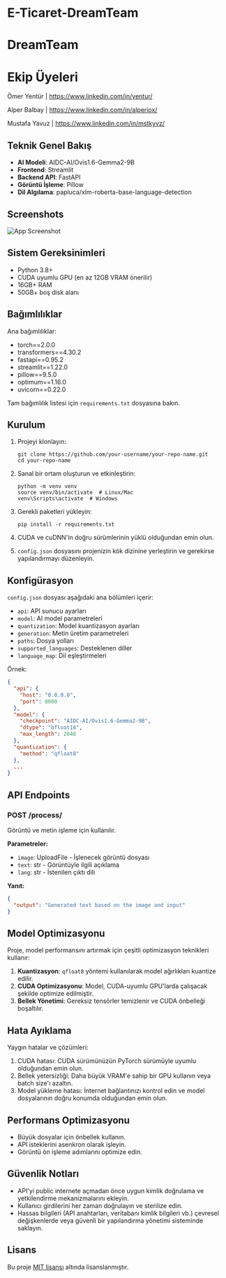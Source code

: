 # E-Ticaret-DreamTeam

# DreamTeam

# Ekip Üyeleri

 Ömer Yentür   |   https://www.linkedin.com/in/yentur/
 
 Alper Balbay  |   https://www.linkedin.com/in/alperiox/
 
 Mustafa Yavuz |   https://www.linkedin.com/in/mstkyvz/


## Teknik Genel Bakış

- **AI Modeli**: AIDC-AI/Ovis1.6-Gemma2-9B
- **Frontend**: Streamlit
- **Backend API**: FastAPI
- **Görüntü İşleme**: Pillow
- **Dil Algılama**: papluca/xlm-roberta-base-language-detection

## Screenshots

  ![App Screenshot](https://cdn.discordapp.com/attachments/1272855813370806313/1291259017804386344/Ekran_Resmi_2024-10-03_07.42.11.png?ex=66ff722c&is=66fe20ac&hm=367a3a36b6624701a0e3135d82089d7f9847f3619672ffedc75dad12742f6049&)


## Sistem Gereksinimleri

- Python 3.8+
- CUDA uyumlu GPU (en az 12GB VRAM önerilir)
- 16GB+ RAM
- 50GB+ boş disk alanı

## Bağımlılıklar

Ana bağımlılıklar:
- torch==2.0.0
- transformers==4.30.2
- fastapi==0.95.2
- streamlit==1.22.0
- pillow==9.5.0
- optimum==1.16.0
- uvicorn==0.22.0

Tam bağımlılık listesi için `requirements.txt` dosyasına bakın.

## Kurulum

1. Projeyi klonlayın:
   ```
   git clone https://github.com/your-username/your-repo-name.git
   cd your-repo-name
   ```

2. Sanal bir ortam oluşturun ve etkinleştirin:
   ```
   python -m venv venv
   source venv/bin/activate  # Linux/Mac
   venv\Scripts\activate  # Windows
   ```

3. Gerekli paketleri yükleyin:
   ```
   pip install -r requirements.txt
   ```

4. CUDA ve cuDNN'in doğru sürümlerinin yüklü olduğundan emin olun.

5. `config.json` dosyasını projenizin kök dizinine yerleştirin ve gerekirse yapılandırmayı düzenleyin.

## Konfigürasyon

`config.json` dosyası aşağıdaki ana bölümleri içerir:

- `api`: API sunucu ayarları
- `model`: AI model parametreleri
- `quantization`: Model kuantizasyon ayarları
- `generation`: Metin üretim parametreleri
- `paths`: Dosya yolları
- `supported_languages`: Desteklenen diller
- `language_map`: Dil eşleştirmeleri

Örnek:

```json
{
  "api": {
    "host": "0.0.0.0",
    "port": 8000
  },
  "model": {
    "checkpoint": "AIDC-AI/Ovis1.6-Gemma2-9B",
    "dtype": "bfloat16",
    "max_length": 2048
  },
  "quantization": {
    "method": "qfloat8"
  },
  ...
}
```

## API Endpoints

### POST /process/

Görüntü ve metin işleme için kullanılır.

**Parametreler:**
- `image`: UploadFile - İşlenecek görüntü dosyası
- `text`: str - Görüntüyle ilgili açıklama
- `lang`: str - İstenilen çıktı dili

**Yanıt:**
```json
{
  "output": "Generated text based on the image and input"
}
```

## Model Optimizasyonu

Proje, model performansını artırmak için çeşitli optimizasyon teknikleri kullanır:

1. **Kuantizasyon**: `qfloat8` yöntemi kullanılarak model ağırlıkları kuantize edilir.
2. **CUDA Optimizasyonu**: Model, CUDA-uyumlu GPU'larda çalışacak şekilde optimize edilmiştir.
3. **Bellek Yönetimi**: Gereksiz tensörler temizlenir ve CUDA önbelleği boşaltılır.

## Hata Ayıklama

Yaygın hatalar ve çözümleri:

1. CUDA hatası: CUDA sürümünüzün PyTorch sürümüyle uyumlu olduğundan emin olun.
2. Bellek yetersizliği: Daha büyük VRAM'e sahip bir GPU kullanın veya batch size'ı azaltın.
3. Model yükleme hatası: İnternet bağlantınızı kontrol edin ve model dosyalarının doğru konumda olduğundan emin olun.

## Performans Optimizasyonu

- Büyük dosyalar için önbellek kullanın.
- API isteklerini asenkron olarak işleyin.
- Görüntü ön işleme adımlarını optimize edin.

## Güvenlik Notları

- API'yi public internete açmadan önce uygun kimlik doğrulama ve yetkilendirme mekanizmalarını ekleyin.
- Kullanıcı girdilerini her zaman doğrulayın ve sterilize edin.
- Hassas bilgileri (API anahtarları, veritabanı kimlik bilgileri vb.) çevresel değişkenlerde veya güvenli bir yapılandırma yönetimi sisteminde saklayın.


## Lisans

Bu proje [MIT lisansı](https://opensource.org/licenses/MIT) altında lisanslanmıştır.
